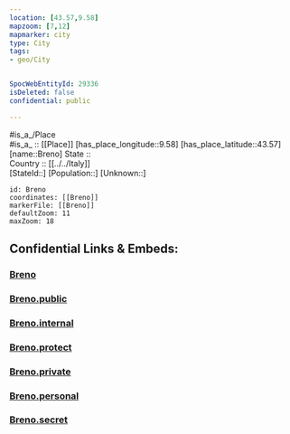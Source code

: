 ```yaml
---
location: [43.57,9.58] 
mapzoom: [7,12] 
mapmarker: city 
type: City
tags:
- geo/City


SpocWebEntityId: 29336
isDeleted: false
confidential: public

---
```

#is_a_/Place  
#is_a_ :: [[Place]] 
[has_place_longitude::9.58] 
[has_place_latitude::43.57] 
[name::Breno] 
State ::  
Country :: [[../../Italy]]  
[StateId::] 
[Population::] 
[Unknown::] 


```leaflet
id: Breno
coordinates: [[Breno]] 
markerFile: [[Breno]] 
defaultZoom: 11 
maxZoom: 18
```


## Confidential Links & Embeds: 

### [Breno](/_Standards/Earth/Continent/Europe/Europe~South/Italy/City/Breno.md) 

### [Breno.public](/_public/Earth/Continent/Europe/Europe~South/Italy/City/Breno.public.md) 

### [Breno.internal](/_internal/Earth/Continent/Europe/Europe~South/Italy/City/Breno.internal.md) 

### [Breno.protect](/_protect/Earth/Continent/Europe/Europe~South/Italy/City/Breno.protect.md) 

### [Breno.private](/_private/Earth/Continent/Europe/Europe~South/Italy/City/Breno.private.md) 

### [Breno.personal](/_personal/Earth/Continent/Europe/Europe~South/Italy/City/Breno.personal.md) 

### [Breno.secret](/_secret/Earth/Continent/Europe/Europe~South/Italy/City/Breno.secret.md)


